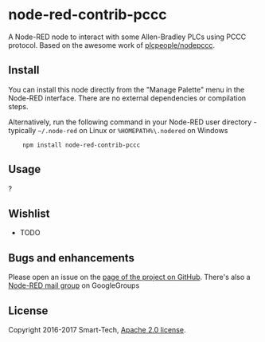 node-red-contrib-pccc
=====================
A Node-RED node to interact with some Allen-Bradley PLCs using PCCC protocol.
Based on the awesome work of [plcpeople/nodepccc](https://github.com/plcpeople/nodepccc).

Install
-----------

You can install this node directly from the "Manage Palette" menu in the Node-RED interface. There are no external dependencies or compilation steps.

Alternatively, run the following command in your Node-RED user directory - typically `~/.node-red` on Linux or `%HOMEPATH%\.nodered` on Windows

        npm install node-red-contrib-pccc

Usage
-----------

?

Wishlist
-----------
- TODO

Bugs and enhancements
-----------

Please open an issue on the [page of the project on GitHub](https://github.com/netsmarttech/node-red-contrib-pccc). There's also a [Node-RED mail group](https://groups.google.com/forum/#!forum/node-red) on GoogleGroups

License
-----------
Copyright 2016-2017 Smart-Tech, [Apache 2.0 license](LICENSE).
